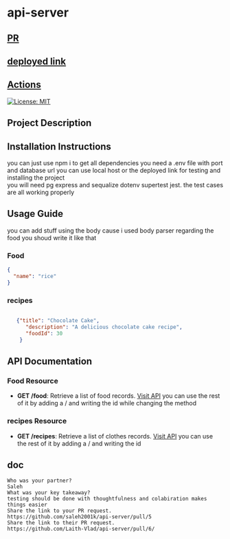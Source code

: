 # api-server
## [PR](https://github.com/Laith-Vlad/api-server/pull/5)
## [deployed link](https://apiserver-5ulg.onrender.com/food)
## [Actions](https://github.com/Laith-Vlad/api-server/actions)

[![License: MIT](https://img.shields.io/badge/License-MIT-yellow.svg)](https://opensource.org/licenses/MIT)

## Project Description

## Installation Instructions
you can just use npm i  to get all dependencies
you need a .env file with port  and database url
you can use local host or the deployed link for testing and installing the project  
you will need pg express and sequalize dotenv supertest jest. 
 the test cases are all working properly



## Usage Guide
you can add stuff using the body cause i used body parser regarding the food you shoud write it like that 
### Food
```json
{
  "name": "rice"
}
```
### recipes
```json

   {"title": "Chocolate Cake",
      "description": "A delicious chocolate cake recipe",
      "foodId": 30
    }

```


## API Documentation


### Food Resource

- **GET /food**: Retrieve a list of food records. [Visit API](https://apiserver-5ulg.onrender.com/food)
you can use the rest of it by adding a / and writing the id  while changing the method

### recipes Resource

- **GET /recipes**: Retrieve a list of clothes records. [Visit API](https://apiserver-5ulg.onrender.com/foods)
you can use the rest of it by adding a / and writing the id 



 ## doc
    Who was your partner? 
    Saleh
    What was your key takeaway?
    testing should be done with thoughtfulness and colabiration makes things easier 
    Share the link to your PR request.
    https://github.com/saleh2001k/api-server/pull/5
    Share the link to their PR request.
    https://github.com/Laith-Vlad/api-server/pull/6/
